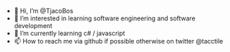 - 👋 Hi, I’m @TjacoBos
- 👀 I’m interested in learning software engineering and software development
- 🌱 I’m currently learning c# / javascript
- 📫 How to reach me via github if possible otherwise on twitter @tacctile

<!---
TjacoBos/TjacoBos is a ✨ special ✨ repository because its `README.md` (this file) appears on your GitHub profile.
You can click the Preview link to take a look at your changes.
--->
